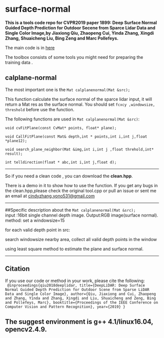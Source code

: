 # surface-normal
**This is a tools code repo for CVPR2019 paper 1899: Deep Surface Normal Guided Depth Prediction for Outdoor Secene from Sparce Lidar Data and Single Color Image,by Jiaxiong Qiu, Zhaopeng Cui, Yinda Zhang, Xingdi Zhang, Shuaicheng Liu, Bing Zeng and Marc Pollefeys.**  

The main code is in [here](https://github.com/JiaxiongQ/DeepLiDAR)

The toolbox consists of some tools you might need for preparing the training data .  

## calplane-normal  
The most important one is the  ```Mat calplanenormal(Mat &src);```  

This function calculate the surface normal of the sparce lidar input, it will return a Mat res as the surface normal.
You should set `fcxcy ,windowsize, threshold` before use the function.  

The following functions are used in `Mat calplanenormal(Mat &src)`:  

`void cvFitPlane(const CvMat* points, float* plane);`  

`void CallFitPlane(const Mat& depth,int * points,int i,int j,float *plane12);`  

`void search_plane_neighbor(Mat &img,int i,int j ,float threhold,int* result);`  

`int telldirection(float * abc,int i,int j,float d); `  

 ***
So if you need a clean code , you can download the **clean.hpp**.  

There is a demo in it to show how to use the function.
If you get any bugs in the clean.hpp,please check the original tool.cpp or pull an issue or sent me an email at
cindyzhang.yono531@gmail.com  
***
##Specific description about the ```Mat calplanenormal(Mat &src);```  
input :16bit single channel depth image.
Output:RGB image(surface normal).
method:
set a windowsize=15

for each valid depth point in src:

search windowsize nearby area, collect all valid depth points in the window

using least square method to estimate the plane and surface normal.
 ***
## Citation
If you use our code or method in your work, please cite the following:  
`
@inproceedings{qiu2018deeplidar,
  title={DeepLiDAR: Deep Surface Normal Guided Depth Prediction for Outdoor Scene from Sparse LiDAR Data and Single Color Image},
  author={Qiu, Jiaxiong and Cui, Zhaopeng and Zhang, Yinda and Zhang, Xingdi and Liu, Shuaicheng and Zeng, Bing and Pollefeys, Marc},
  booktitle={Proceedings of the IEEE Conference on Computer Vision and Pattern Recognition},
  year={2019}
}`  

## The suggest environment is g++ 4.1/linux16.04, opencv2.4.9.
